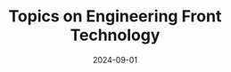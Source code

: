 ---
title: "Topics on Engineering Front Technology"
collection: teaching
type: "Fall"
date: 2024-09-01
permalink: /teaching/2024-fall
---